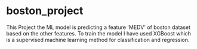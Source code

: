 # boston_project

This Project the ML model is predicting a feature 'MEDV' of boston dataset based on the other features.
To train the model I have used XGBoost which is a supervised machine learning method for classification and regression.
